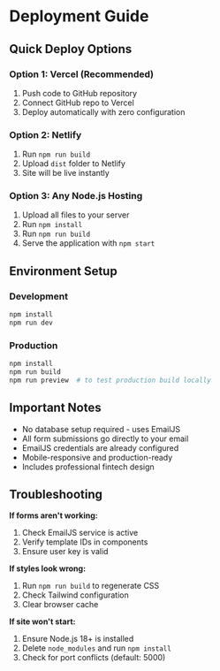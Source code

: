 # Deployment Guide

## Quick Deploy Options

### Option 1: Vercel (Recommended)
1. Push code to GitHub repository
2. Connect GitHub repo to Vercel
3. Deploy automatically with zero configuration

### Option 2: Netlify
1. Run `npm run build`
2. Upload `dist` folder to Netlify
3. Site will be live instantly

### Option 3: Any Node.js Hosting
1. Upload all files to your server
2. Run `npm install`
3. Run `npm run build`  
4. Serve the application with `npm start`

## Environment Setup

### Development
```bash
npm install
npm run dev
```

### Production
```bash
npm install
npm run build
npm run preview  # to test production build locally
```

## Important Notes

- No database setup required - uses EmailJS
- All form submissions go directly to your email
- EmailJS credentials are already configured
- Mobile-responsive and production-ready
- Includes professional fintech design

## Troubleshooting

**If forms aren't working:**
1. Check EmailJS service is active
2. Verify template IDs in components
3. Ensure user key is valid

**If styles look wrong:**
1. Run `npm run build` to regenerate CSS
2. Check Tailwind configuration
3. Clear browser cache

**If site won't start:**
1. Ensure Node.js 18+ is installed
2. Delete `node_modules` and run `npm install`
3. Check for port conflicts (default: 5000)